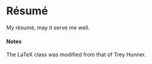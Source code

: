 # Résumé
My résumé, may it serve me well. 

#### Notes
The LaTeX class was modified from that of Trey Hunner.
